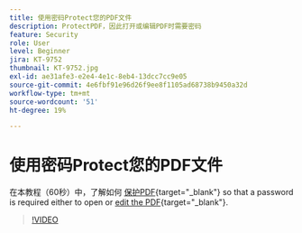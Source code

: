 ```yaml
---
title: 使用密码Protect您的PDF文件
description: ProtectPDF，因此打开或编辑PDF时需要密码
feature: Security
role: User
level: Beginner
jira: KT-9752
thumbnail: KT-9752.jpg
exl-id: ae31afe3-e2e4-4e1c-8eb4-13dcc7cc9e05
source-git-commit: 4e6fbf91e96d26f9ee8f1105ad68738b9450a32d
workflow-type: tm+mt
source-wordcount: '51'
ht-degree: 19%

---
```


# 使用密码Protect您的PDF文件

在本教程（60秒）中，了解如何 [保护PDF](https://www.adobe.com/acrobat/online/password-protect-pdf.html){target="_blank"} so that a password is required either to open or [edit the PDF](https://www.adobe.com/acrobat/online/pdf-editor.html){target="_blank"}.

>[!VIDEO](https://video.tv.adobe.com/v/340075?quality=12&learn=on&hidetitle=true)
